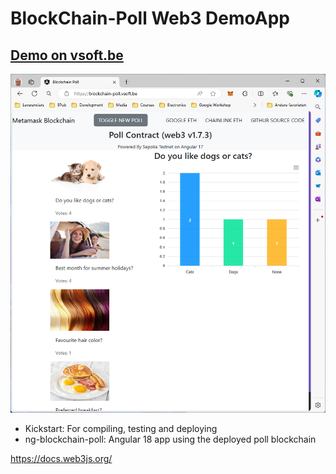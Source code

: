 # BlockChain-Poll Web3 DemoApp

## [Demo on vsoft.be][BlockchainPoll]

![BlockChain-Poll](img/blockchain-poll.png)

- Kickstart: For compiling, testing and deploying
- ng-blockchain-poll: Angular 18 app using the deployed poll blockchain

https://docs.web3js.org/

[BlockchainPoll]: https://blockchain-poll.vsoft.be/

